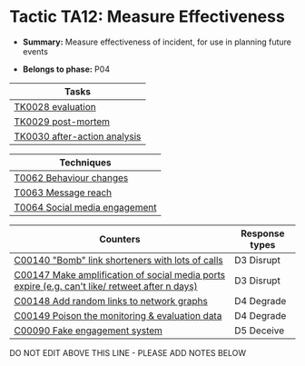 # Tactic TA12: Measure Effectiveness

* **Summary:** Measure effectiveness of incident, for use in planning future events

* **Belongs to phase:** P04



| Tasks |
| ----- |
| [TK0028 evaluation](../tasks/TK0028.md) |
| [TK0029 post-mortem](../tasks/TK0029.md) |
| [TK0030 after-action analysis](../tasks/TK0030.md) |



| Techniques |
| ---------- |
| [T0062 Behaviour changes](../techniques/T0062.md) |
| [T0063 Message reach](../techniques/T0063.md) |
| [T0064 Social media engagement](../techniques/T0064.md) |



| Counters | Response types |
| -------- | -------------- |
| [C00140 "Bomb" link shorteners with lots of calls](../counters/C00140.md) | D3 Disrupt |
| [C00147 Make amplification of social media ports expire (e.g. can't like/ retweet after n days)](../counters/C00147.md) | D3 Disrupt |
| [C00148 Add random links to network graphs](../counters/C00148.md) | D4 Degrade |
| [C00149 Poison the monitoring & evaluation data](../counters/C00149.md) | D4 Degrade |
| [C00090 Fake engagement system](../counters/C00090.md) | D5 Deceive |


DO NOT EDIT ABOVE THIS LINE - PLEASE ADD NOTES BELOW